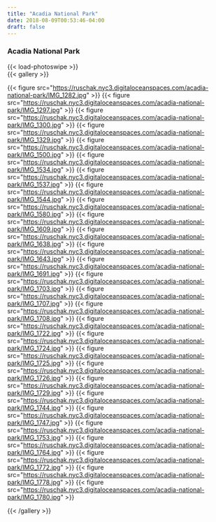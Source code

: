 ```yaml
---
title: "Acadia National Park"
date: 2018-08-09T00:53:46-04:00
draft: false
---
```


### Acadia National Park

{{< load-photoswipe >}}  
{{< gallery >}}

{{< figure src="https://ruschak.nyc3.digitaloceanspaces.com/acadia-national-park/IMG_1282.jpg" >}}
{{< figure src="https://ruschak.nyc3.digitaloceanspaces.com/acadia-national-park/IMG_1297.jpg" >}}
{{< figure src="https://ruschak.nyc3.digitaloceanspaces.com/acadia-national-park/IMG_1300.jpg" >}}
{{< figure src="https://ruschak.nyc3.digitaloceanspaces.com/acadia-national-park/IMG_1329.jpg" >}}
{{< figure src="https://ruschak.nyc3.digitaloceanspaces.com/acadia-national-park/IMG_1500.jpg" >}}
{{< figure src="https://ruschak.nyc3.digitaloceanspaces.com/acadia-national-park/IMG_1534.jpg" >}}
{{< figure src="https://ruschak.nyc3.digitaloceanspaces.com/acadia-national-park/IMG_1537.jpg" >}}
{{< figure src="https://ruschak.nyc3.digitaloceanspaces.com/acadia-national-park/IMG_1544.jpg" >}}
{{< figure src="https://ruschak.nyc3.digitaloceanspaces.com/acadia-national-park/IMG_1580.jpg" >}}
{{< figure src="https://ruschak.nyc3.digitaloceanspaces.com/acadia-national-park/IMG_1609.jpg" >}}
{{< figure src="https://ruschak.nyc3.digitaloceanspaces.com/acadia-national-park/IMG_1638.jpg" >}}
{{< figure src="https://ruschak.nyc3.digitaloceanspaces.com/acadia-national-park/IMG_1643.jpg" >}}
{{< figure src="https://ruschak.nyc3.digitaloceanspaces.com/acadia-national-park/IMG_1691.jpg" >}}
{{< figure src="https://ruschak.nyc3.digitaloceanspaces.com/acadia-national-park/IMG_1703.jpg" >}}
{{< figure src="https://ruschak.nyc3.digitaloceanspaces.com/acadia-national-park/IMG_1707.jpg" >}}
{{< figure src="https://ruschak.nyc3.digitaloceanspaces.com/acadia-national-park/IMG_1708.jpg" >}}
{{< figure src="https://ruschak.nyc3.digitaloceanspaces.com/acadia-national-park/IMG_1722.jpg" >}}
{{< figure src="https://ruschak.nyc3.digitaloceanspaces.com/acadia-national-park/IMG_1724.jpg" >}}
{{< figure src="https://ruschak.nyc3.digitaloceanspaces.com/acadia-national-park/IMG_1725.jpg" >}}
{{< figure src="https://ruschak.nyc3.digitaloceanspaces.com/acadia-national-park/IMG_1726.jpg" >}}
{{< figure src="https://ruschak.nyc3.digitaloceanspaces.com/acadia-national-park/IMG_1729.jpg" >}}
{{< figure src="https://ruschak.nyc3.digitaloceanspaces.com/acadia-national-park/IMG_1744.jpg" >}}
{{< figure src="https://ruschak.nyc3.digitaloceanspaces.com/acadia-national-park/IMG_1747.jpg" >}}
{{< figure src="https://ruschak.nyc3.digitaloceanspaces.com/acadia-national-park/IMG_1753.jpg" >}}
{{< figure src="https://ruschak.nyc3.digitaloceanspaces.com/acadia-national-park/IMG_1764.jpg" >}}
{{< figure src="https://ruschak.nyc3.digitaloceanspaces.com/acadia-national-park/IMG_1772.jpg" >}}
{{< figure src="https://ruschak.nyc3.digitaloceanspaces.com/acadia-national-park/IMG_1778.jpg" >}}
{{< figure src="https://ruschak.nyc3.digitaloceanspaces.com/acadia-national-park/IMG_1780.jpg" >}}

{{< /gallery >}}



